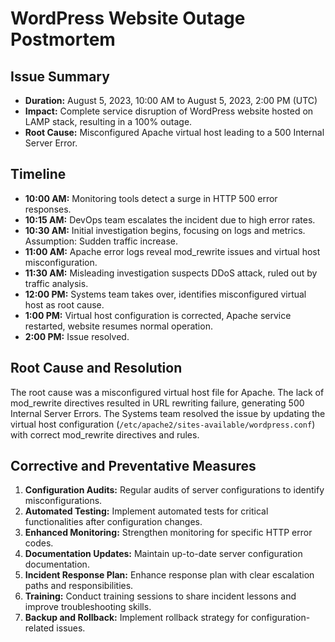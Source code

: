 # WordPress Website Outage Postmortem

## **Issue Summary**

- **Duration:** August 5, 2023, 10:00 AM to August 5, 2023, 2:00 PM (UTC)
- **Impact:** Complete service disruption of WordPress website hosted on LAMP stack, resulting in a 100% outage.
- **Root Cause:** Misconfigured Apache virtual host leading to a 500 Internal Server Error.

## **Timeline**

- **10:00 AM:** Monitoring tools detect a surge in HTTP 500 error responses.
- **10:15 AM:** DevOps team escalates the incident due to high error rates.
- **10:30 AM:** Initial investigation begins, focusing on logs and metrics. Assumption: Sudden traffic increase.
- **11:00 AM:** Apache error logs reveal mod_rewrite issues and virtual host misconfiguration.
- **11:30 AM:** Misleading investigation suspects DDoS attack, ruled out by traffic analysis.
- **12:00 PM:** Systems team takes over, identifies misconfigured virtual host as root cause.
- **1:00 PM:** Virtual host configuration is corrected, Apache service restarted, website resumes normal operation.
- **2:00 PM:** Issue resolved.

## **Root Cause and Resolution**

The root cause was a misconfigured virtual host file for Apache. The lack of mod_rewrite directives resulted in URL rewriting failure, generating 500 Internal Server Errors. The Systems team resolved the issue by updating the virtual host configuration (`/etc/apache2/sites-available/wordpress.conf`) with correct mod_rewrite directives and rules.

## **Corrective and Preventative Measures**

1. **Configuration Audits:** Regular audits of server configurations to identify misconfigurations.
2. **Automated Testing:** Implement automated tests for critical functionalities after configuration changes.
3. **Enhanced Monitoring:** Strengthen monitoring for specific HTTP error codes.
4. **Documentation Updates:** Maintain up-to-date server configuration documentation.
5. **Incident Response Plan:** Enhance response plan with clear escalation paths and responsibilities.
6. **Training:** Conduct training sessions to share incident lessons and improve troubleshooting skills.
7. **Backup and Rollback:** Implement rollback strategy for configuration-related issues.
